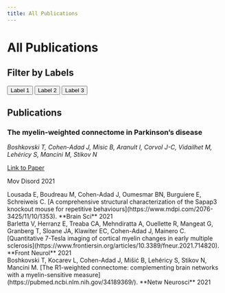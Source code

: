 ```yaml
---
title: All Publications
---
```


# All Publications

## Filter by Labels

<div id="filter-box">
</div>

<button class="label" data-label="label1">Label 1</button>
<button class="label" data-label="label2">Label 2</button>
<button class="label" data-label="label3">Label 3</button>

## Publications

<div class="publications-container">
    <div class="publication" data-labels="label1">
        <h3>The myelin-weighted connectome in Parkinson’s disease</h3>
        <p><em>Boshkovski T, Cohen-Adad J, Misic B, Aranult I, Corvol J-C, Vidailhet M, Lehéricy S, Mancini M, Stikov N</em></p>
        <p><a href="http://doi.org/10.1002/mds.28891">Link to Paper</a></p>
        <p>Mov Disord 2021</p>
    </div>
    <div class="publication" data-labels="label2">
        Lousada E, Boudreau M, Cohen-Adad J, Oumesmar BN, Burguiere E, Schreiweis C. [A comprehensive structural characterization of the Sapap3 knockout mouse for repetitive behaviours](https://www.mdpi.com/2076-3425/11/10/1353). **Brain Sci** 2021
    </div>
    <div class="publication" data-labels="label3">
        Barletta V, Herranz E, Treaba CA, Mehndiratta A, Ouellette R, Mangeat G, Granberg T, Sloane JA, Klawiter EC, Cohen-Adad J, Mainero C. [Quantitative 7-Tesla imaging of cortical myelin changes in early multiple sclerosis](https://www.frontiersin.org/articles/10.3389/fneur.2021.714820). **Front Neurol** 2021
    </div>
    <div class="publication" data-labels="label3">
        Boshkovski T, Kocarev L, Cohen-Adad J, Mišić B, Lehéricy S, Stikov N, Mancini M. [The R1-weighted connectome: complementing brain networks with a myelin-sensitive measure](https://pubmed.ncbi.nlm.nih.gov/34189369/). **Netw Neurosci** 2021
    </div>
</div>
